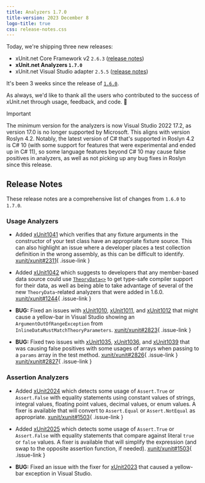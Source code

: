 ```yaml
---
title: Analyzers 1.7.0
title-version: 2023 December 8
logo-title: true
css: release-notes.css
---
```


Today, we're shipping three new releases:

* xUnit.net Core Framework v2 `2.6.3` ([release notes](/releases/v2/2.6.3))
* **xUnit.net Analyzers `1.7.0`**
* xUnit.net Visual Studio adapter `2.5.5` ([release notes](/releases/visualstudio/2.5.5))

It's been 3 weeks since the release of [`1.6.0`](1.6.0).

As always, we'd like to thank all the users who contributed to the success of xUnit.net through usage, feedback, and code. 🎉

> [!IMPORTANT]
> The minimum version for the analyzers is now Visual Studio 2022 17.2, as version 17.0 is no longer supported by Microsoft. This aligns with version Roslyn 4.2. Notably, the latest version of C# that's supported in Roslyn 4.2 is C# 10 (with some support for features that were experimental and ended up in C# 11), so some language features beyond C# 10 may cause false positives in analyzers, as well as not picking up any bug fixes in Roslyn since this release.

## Release Notes

These release notes are a comprehensive list of changes from `1.6.0` to `1.7.0`.

### Usage Analyzers

* Added [xUnit1041](/xunit.analyzers/rules/xUnit1041) which verifies that any fixture arguments in the constructor of your test class have an appropriate fixture source. This can also highlight an issue where a developer places a test collection definition in the wrong assembly, as this can be difficult to identify. [xunit/xunit#2311](https://github.com/xunit/xunit/issues/2311){ .issue-link }

* Added [xUnit1042](/xunit.analyzers/rules/xUnit1042) which suggests to developers that any member-based data source could use [`TheoryData<>`](https://github.com/xunit/xunit/blob/v2/src/xunit.core/TheoryData.cs) to get type-safe compiler support for their data, as well as being able to take advantage of several of the new `TheoryData`-related analyzers that were added in 1.6.0. [xunit/xunit#1244](https://github.com/xunit/xunit/issues/1244){ .issue-link }

* **BUG:** Fixed an issues with [xUnit1010](/xunit.analyzers/rules/xUnit1010), [xUnit1011](/xunit.analyzers/rules/xUnit1011), and [xUnit1012](/xunit.analyzers/rules/xUnit1012) that might cause a yellow-bar in Visual Studio showing an `ArgumentOutOfRangeException` from `InlineDataMustMatchTheoryParameters`. [xunit/xunit#2823](https://github.com/xunit/xunit/issues/2826){ .issue-link }

* **BUG:** Fixed two issues with [xUnit1035](/xunit.analyzers/rules/xUnit1035), [xUnit1036](/xunit.analyzers/rules/xUnit1036), and [xUnit1039](/xunit.analyzers/rules/xUnit1036) that was causing false positives with some usages of arrays when passing to a `params` array in the test method. [xunit/xunit#2826](https://github.com/xunit/xunit/issues/2826){ .issue-link } [xunit/xunit#2827](https://github.com/xunit/xunit/issues/2827){ .issue-link }

### Assertion Analyzers

* Added [xUnit2024](/xunit.analyzers/rules/xUnit2024) which detects some usage of `Assert.True` or `Assert.False` with equality statements using constant values of strings, integral values, floating point values, decimal values, or enum values. A fixer is available that will convert to `Assert.Equal` or `Assert.NotEqual` as appropriate. [xunit/xunit#1503](https://github.com/xunit/xunit/issues/1503){ .issue-link }

* Added [xUnit2025](/xunit.analyzers/rules/xUnit2025) which detects some usage of `Assert.True` or `Assert.False` with equality statements that compare against literal `true` or `false` values. A fixer is available that will simplify the expression (and swap to the opposite assertion function, if needed). [xunit/xunit#1503](https://github.com/xunit/xunit/issues/1503){ .issue-link }

* **BUG:** Fixed an issue with the fixer for [xUnit2023](/xunit.analyzers/rules/xUnit2023) that caused a yellow-bar exception in Visual Studio.
